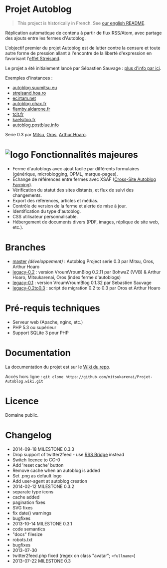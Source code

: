 
Projet Autoblog
===============

> This project is historically in French. See [our english README](https://github.com/mitsukarenai/Projet-Autoblog/wiki/Autoblog-Project).

Réplication automatique de contenu à partir de flux RSS/Atom, avec partage des ajouts entre les fermes d'Autoblog. 

L'objectif premier du projet Autoblog est de lutter contre la censure et toute autre forme de pression allant à l'encontre de la liberté d'expression en favorisant l'[effet Streisand](http://fr.wikipedia.org/wiki/Effet_Streisand). 

Le projet a été initialement lancé par Sébastien Sauvage : [plus d'info par ici](http://sebsauvage.net/streisand.me/fr/).

Exemples d'instances : 
- [autoblog.suumitsu.eu](http://autoblog.suumitsu.eu/)
- [streisand.hoa.ro](http://streisand.hoa.ro/)
- [ecirtam.net](https://ecirtam.net/autoblogs/)
- [autoblog.ohax.fr](http://autoblog.ohax.fr/)
- [flamby.aldarone.fr](http://flamby.aldarone.fr/)
- [tcit.fr](http://www.tcit.fr/streisand/)
- [kaelsitoo.fr](http://kaelsitoo.fr/autoblog/)
- [autoblog.postblue.info](http://autoblog.postblue.info/)


Serie 0.3 par [Mitsu](https://github.com/mitsukarenai/), [Oros](https://github.com/Oros42), [Arthur Hoaro](https://github.com/ArthurHoaro).

![logo](https://raw.github.com/mitsukarenai/Projet-Autoblog/master/resources/icon-logo.png)
Fonctionnalités majeures
===================

- Ferme d'autoblogs avec ajout facile par différents formulaires (générique, microblogging, OPML, marque-pages).
- Échange de références entre fermes avec XSAF ([Cross-Site Autoblog Farming](https://github.com/mitsukarenai/Projet-Autoblog/wiki/XSAF---Cross-Site-Autoblog-Farming)).
- Vérification du statut des sites distants, et flux de suivi des changements.
- Export des références, articles et médias.
- Contrôle de version de la ferme et alerte de mise à jour.
- Identification du type d'autoblog.
- CSS utilisateur personnalisable.
- Hébergement de documents divers (PDF, images, réplique de site web, etc.).

Branches
===================

 - [master](https://github.com/mitsukarenai/Projet-Autoblog/tree/master/) _(développement)_ : Autoblog Project serie 0.3 par Mitsu, Oros, Arthur Hoaro
 - [legacy-0.2](https://github.com/mitsukarenai/Projet-Autoblog/tree/legacy-0.2) : version VroumVroumBlog 0.2.11 par BohwaZ (VVB) & Arthur Hoaro, Mitsukarenai, Oros (index ferme d'autoblogs)
 - [legacy-0.1](https://github.com/mitsukarenai/Projet-Autoblog/tree/legacy-0.1) : version VroumVroumBlog 0.1.32 par Sebastien Sauvage
 - [legacy-0.2to0.3](https://github.com/mitsukarenai/Projet-Autoblog/tree/legacy-0.2to0.3) : script de migration 0.2 to 0.3 par Oros et Arthur Hoaro

Pré-requis techniques
=====================

- Serveur web (Apache, nginx, etc.)
- PHP 5.3 ou supérieur 
- Support SQLite 3 pour PHP

Documentation
=====================

La documentation du projet est sur le [Wiki du repo](https://github.com/mitsukarenai/Projet-Autoblog/wiki).

Accès hors ligne : `git clone https://github.com/mitsukarenai/Projet-Autoblog.wiki.git`

Licence
=====================

Domaine public.

Changelog
=====================
- 2014-09-18 MILESTONE 0.3.3
 - Drop support of twitter2feed - use [RSS Bridge](https://github.com/sebsauvage/rss-bridge) instead
 - Switch licence to CC-0
 - Add 'reset cache' button
 - Remove cache when an autoblog is added
 - Set .png as default logo
 - Add user-agent at autoblog creation
- 2014-02-12  MILESTONE 0.3.2
 - separate type icons
 - cache added
 - pagination fixes
 - SVG fixes
 - fix date() warnings
 - bugfixes
- 2013-10-14  MILESTONE 0.3.1
 - code semantics
 - "docs" filesize
 - robots.txt
 - bugfixes
- 2013-07-30
 - twitter2feed.php fixed (regex on class "avatar"; ```<fullname>```)
- 2013-07-22  MILESTONE 0.3
